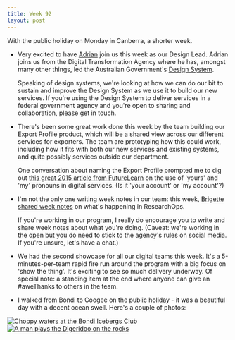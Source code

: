 ```yaml
---
title: Week 92
layout: post
---
```


With the public holiday on Monday in Canberra, a shorter week.

* Very excited to have [Adrian][adrian] join us this week as our Design Lead. Adrian joins us from the Digital Transformation Agency where he has, amongst many other things, led the Australian Government's [Design System][design-system].

  Speaking of design systems, we're looking at how we can do our bit to sustain and improve the Design System as we use it to build our new services. If you're using the Design System to deliver services in a federal government agency and you're open to sharing and collaboration, please get in touch.

* There's been some great work done this week by the team building our Export Profile product, which will be a shared view across our different services for exporters. The team are prototyping how this could work, including how it fits with both our new services and existing systems, and quite possibly services outside our department.

  One conversation about naming the Export Profile prompted me to dig out [this great 2015 article from FutureLearn][yours-mine] on the use of 'yours' and 'my' pronouns in digital services. (Is it 'your account' or 'my account'?)

* I'm not the only one writing week notes in our team: this week, [Brigette shared week notes][brigette-week-notes] on what's happening in ResearchOps.

  If you're working in our program, I really do encourage you to write and share week notes about what you're doing. (Caveat: we're working in the open but you do need to stick to the agency's rules on social media. If you're unsure, let's have a chat.)

* We had the second showcase for all our digital teams this week. It's a 5-minutes-per-team rapid fire run around the program with a big focus on 'show the thing'. It's exciting to see so much delivery underway. Of special note: a standing item at the end where anyone can give an #aweThanks to others in the team.

* I walked from Bondi to Coogee on the public holiday - it was a beautiful day with a decent ocean swell. Here's a couple of photos:

<a href="https://photo.jordanh.net/picture.php?/253">
  <img src="https://photo.jordanh.net/_data/i/upload/2021/06/03/20210603065349-5fee29c9-me.jpg" style="max-height: 30rem;" alt="Choppy waters at the Bondi Icebergs Club">
</a>

<a href="https://photo.jordanh.net/picture.php?/252">
  <img src="https://photo.jordanh.net/_data/i/upload/2021/06/03/20210603065223-2d73c7d7-me.jpg" style="max-height: 30rem;" alt="A man plays the Digeridoo on the rocks">
</a>


[adrian]: https://www.linkedin.com/in/adrian-yee-bb0201101/
[design-system]: https://designsystem.gov.au/
[yours-mine]: https://www.futurelearn.com/info/blog/your-courses-my-courses-personal-pronouns
[brigette-week-notes]: https://brigette-metzler.medium.com/weeknotes-s02e01-5d57c5c5914c
